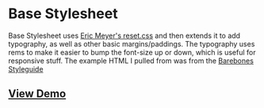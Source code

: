 Base Stylesheet
===============

Base Stylesheet uses [Eric Meyer's reset.css](http://meyerweb.com/eric/tools/css/reset/) and then extends it to add typography, as well as other basic margins/paddings. The typography uses rems to make it easier to bump the font-size up or down, which is useful for responsive stuff. The example HTML I pulled from was from the [Barebones Styleguide](http://barebones.paulrobertlloyd.com/)

[View Demo](http://tylerchilds.github.io/base-stylesheet/demo.html)
-----------------------